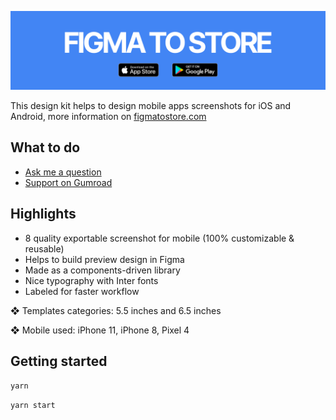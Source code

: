 ![FIGMA TO STORE](./public/github-thumbnail.png)

This design kit helps to design mobile apps screenshots for iOS and Android, more information on [figmatostore.com](https://figmatostore.com/)

## What to do

- [Ask me a question](https://twitter.com/flexbox_)
- [Support on Gumroad](https://gum.co/figmatostore)

## Highlights

- 8 quality exportable screenshot for mobile (100% customizable & reusable)
- Helps to build preview design in Figma
- Made as a components-driven library
- Nice typography with Inter fonts
- Labeled for faster workflow

❖ Templates categories: 5.5 inches and 6.5 inches

❖ Mobile used: iPhone 11, iPhone 8, Pixel 4

## Getting started

```yarn```

```yarn start```

